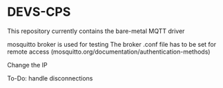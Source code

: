 # DEVS-CPS
This repository currently contains the bare-metal MQTT driver

mosquitto broker is used for testing
The broker .conf file has to be set for remote access (mosquitto.org/documentation/authentication-methods)

Change the IP

To-Do: handle disconnections